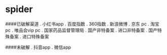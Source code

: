 spider
======

####已破解渠道
. 小红书app
. 百度指数
. 360指数
. 新浪微博
. 京东 pc
. 淘宝 pc
. 唯品会vip pc
. 国家药品监督管理局
. 国产非特备案
. 进口非特备案
. 国产特殊备案
. 进口特殊备案

####未破解
. 抖音app
. 微信app
